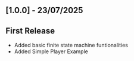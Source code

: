 
## [1.0.0] - 23/07/2025

## First Release

- Added basic finite state machine funtionalities
- Added Simple Player Example
